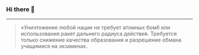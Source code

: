 ### Hi there 👋

____
> «Уничтожение любой нации не требует атомных бомб или использования ракет дальнего радиуса действия. Требуется только снижение качества образования и разрешение обмана учащимися на экзаменах.
